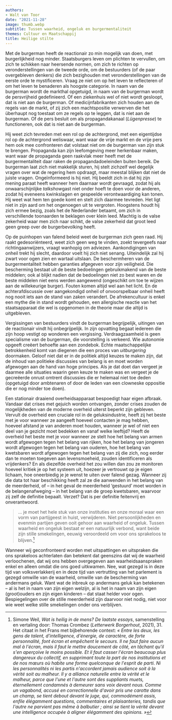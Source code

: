 ```yaml
---
authors:
- Walt van Toor
date: "2021-11-28"
image: thumb.webp
subtitle: Tussen waarheid, ongeluk en burgermentaliteit
themes: Cultuur en Maatschappij
title: Heilige stilte
---
```



Met de burgerman heeft de reactionair zo min mogelijk van doen, met burgerlijkheid nog minder. Staatsburgers leven om plichten te vervullen, om zich te schikken naar heersende normen, om zich te richten op veronderstellingen van de tweede orde, om de bestuurders (of de paar overgebleven denkers) die zich bezighouden met veronderstellingen van de eerste orde te mystificeren. Vraag ze niet om op het leven te reflecteren of om het leven te benaderen als hoogste categorie. In naam van de burgerman wordt de markthal opgetuigd, in naam van de burgerman wordt de persvrijheid gedefinieerd. Of een ziekenhuis wel of niet wordt gesloopt, dat is niet aan de burgerman. Of medicijnfabrikanten zich houden aan de regels van de markt, of zij zich een machtspositie verwerven die het überhaupt nog toestaat om ze regels op te leggen, dat is niet aan de burgerman. Of de pers besluit om als propagandakanaal (_Lügenpresse_) te functioneren, ook dat is niet aan de burgerman. 


Hij weet zich tevreden met een rol op de achtergrond, met een eigentijdse rol op de achtergrond weliswaar, want waar de vrije markt en de vrije pers hem ook mee confronteren dat volstaat niet om de burgerman van zijn stuk te brengen. Propaganda kan zijn leefomgeving meer herkenbaar maken, want waar de propaganda geen raakvlak meer heeft met de burgermentaliteit daar raken de propagandadoeleinden buiten bereik. De burgerman laat zich niet makkelijk sturen, hij stelt zichzelf wel degelijk vragen over wat de regering hem opdraagt, maar meestal blijken dat niet de juiste vragen. Ongeïnformeerd is hij niet. Hij beeldt zich in dat hij zijn mening paraat heeft wanneer hem daarnaar wordt gevraagd, zodat hij als onwaarschijnlijke *talkshow*gast niet onder hoeft te doen voor de anderen, zodat hij eveneens kwinkslagen en gespeelde verontwaardiging kan tonen. Hij weet wat hem ten goede komt en stelt zich daarmee tevreden. Het ligt niet in zijn aard om het ongenoegen uit te vergroten. Hoogstens houdt hij zich ermee bezig, zoals het de Nederlander betaamt, om zich in verschillende toonaarden te beklagen over klein leed. Machtig is de valse zekerheid waar men zich naar schikt, de valse zekerheid dat groot leed geen greep over de burgerbevolking heeft.

Op de puinhopen van falend beleid weet de burgerman zich geen raad. Hij raakt gedesoriënteerd, weet zich geen weg te vinden, zoekt tevergeefs naar richtingaanwijzers, vraagt wanhopig om adviezen. Aankondigingen van onheil trekt hij slecht, daardoor voelt hij zich niet senang. Uiteindelijk zal hij zwart voor ogen zien en wartaal uitslaan. De beschermheren van de burgermentaliteit hebben garanties afgegeven voor zijn veiligheid. Die bescherming bestaat uit de beste bedoelingen gebruikmakend van de beste middelen; ook al blijkt nadien dat de bedoelingen niet zo best waren en de beste middelen niet eens werden aangewend (ongeschikt om toe te wijzen aan de willekeurige burger). Fouten komen altijd wel aan het licht. En de achterafdiscussie over aangekondigd onheil of onvoorspelbaar onheil heeft nog nooit iets aan de stand van zaken verandert. De afrekencultuur is enkel een mythe die in stand wordt gehouden, een allergische reactie van het staatsapparaat die wel is opgenomen in de theorie maar die altijd is uitgebleven.

Vergissingen van bestuurders vindt de burgerman begrijpelijk, uitingen van de reactionair vindt hij onbegrijpelijk. In zijn opvatting begaat iedereen die zijn hoop vestigt op wonderen een vergissing. Verdraagzaamheid is geen specialisme van de burgerman, die voorstelling is verkeerd. Wie autonomie opgeeft creëert behoefte aan een zondebok. Echte maatschappelijke betrokkenheid komt van diegenen die een proces van _uitburgering_ doormaken. Geloof niet dat er in de politiek altijd keuzes te maken zijn, dat de inhoud van politieke discussies van belang is en moet worden afgewogen aan de hand van hoge principes. Als je dat doet dan vergeet je daarmee alle situaties waarin geen keuze te maken was en vergeet je de gecreëerde onrust omtrent discussies die er helemaal niet toe deden (opgetuigd door ambtenaren of door de leden van een clowneske oppositie die er nog minder toe doen).

Een stationair draaiend overheidsapparaat bespoedigt haar eigen afbraak. Vandaar dat crises met gejuich worden ontvangen, zonder crises zouden de mogelijkheden van de moderne overheid uiterst beperkt zijn gebleven. Vervult de overheid een cruciale rol in de geluksindustrie, heeft zij het beste met je voor wanneer ze aangeeft hoeveel contacten je mag hebben, hoeveel afstand je van anderen moet houden, wanneer je wel of niet een deel van je gezicht moet bedekken en vanaf welke leeftijd? Heeft de overheid het beste met je voor wanneer ze stelt hoe het belang van armen wordt afgewogen tegen het belang van rijken, hoe het belang van jongeren wordt afgewogen tegen het belang van ouderen, hoe het belang van kwetsbaren wordt afgewogen tegen het belang van zij die zich, nog eerder dan te moeten toegeven aan levensmoeheid, zouden identificeren als vrijdenkers? En als diezelfde overheid het zou willen dan zou ze monitoren hoeveel kritiek je op het systeem uit, hoezeer je vertrouwt op je eigen lichaam, hoe oneerbiedig je je wenst te uiten over falend gezag. Wanneer zij die data tot haar beschikking heeft zal ze die aanwenden in het belang van de meerderheid, of – in het geval de meerderheid ‘gestuurd’ moet worden in de belangenafweging – in het belang van de groep kwetsbaren, waarvoor zij zelf de definitie bepaalt. Verzet? Dat is per definitie feitenvrij en onverantwoord. 

>... je moet het hele stuk van onze instituties en onze moraal waar een vorm van partijgeest in huist, verwijderen. Niet persoonlijkheden en evenmin partijen geven ooit gehoor aan waarheid of ongeluk. Tussen waarheid en ongeluk bestaat er een natuurlijk verbond, want beide zijn stille smekelingen, eeuwig veroordeeld om voor ons sprakeloos te blijven.[^1]

Wanneer wij geconfronteerd worden met uitspattingen en uitspraken die ons sprakeloos achterlaten dan betekent dat geenszins dat wij de waarheid verloochenen, dat wij ons hebben overgegeven aan waarheidsaanspraken enkel en alleen omdat die ons goed uitkwamen. Nee, wat gezegd is in deze tijd van volksverlakkerij en in deze tijd van vertrutting van het parlement is gezegd omwille van de waarheid, omwille van de bescherming van andermans geluk. Want wat de inbreuk op andermans geluk kan betekenen – al is het in naam van zijn eigen welzijn, al is het in naam van zijn eigen (groot)ouders en zijn eigen kinderen – dat staat helder voor ogen. Bespiegelingen over de stille meerderheid zijn daarvoor niet nodig, niet voor wie weet welke stille smekelingen onder ons verblijven. 


[^1]: Simone Weil, _Wat is heilig in de mens? De laatste essays_, samenstelling en vertaling door: Thomas Crombez (_Letterwerk Borgerhout_, 2021), 31. Het citaat in het Frans met bijbehorende context: _« Entre les deux, les gens de talent, d'intelligence, d'énergie, de caractère, de forte personnalité, font écran et empêchent le secours. Il ne faut faire aucun mal à l'écran, mais il faut le mettre doucement de côté, en tâchant qu'il s'en aperçoive le moins possible. Et il faut casser l'écran beaucoup plus dangereux du collectif, en supprimant toute la part de nos institutions et de nos mœurs où habite une forme quelconque de l'esprit de parti. Ni les personnalités ni les partis n'accordent jamais audience soit à la vérité soit au malheur. Il y a alliance naturelle entre la vérité et le malheur, parce que l'une et l'autre sont des suppliants muets, éternellement condamnés à demeurer sans voix devant nous. Comme un vagabond, accusé en correctionnelle d'avoir pris une carotte dans un champ, se tient debout devant le juge, qui, commodément assis, enfile élégamment questions, commentaires et plaisanteries, tandis que l'autre ne parvient pas même à balbutier ; ainsi se tient la vérité devant une intelligence occupée à aligner élégamment des opinions. »_
